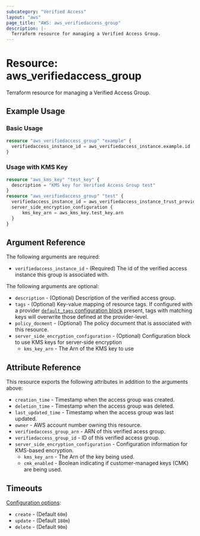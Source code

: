 ```yaml
---
subcategory: "Verified Access"
layout: "aws"
page_title: "AWS: aws_verifiedaccess_group"
description: |-
  Terraform resource for managing a Verified Access Group.
---
```


# Resource: aws_verifiedaccess_group

Terraform resource for managing a Verified Access Group.

## Example Usage

### Basic Usage

```terraform
resource "aws_verifiedaccess_group" "example" {
  verifiedaccess_instance_id = aws_verifiedaccess_instance.example.id
}
```

### Usage with KMS Key

```terraform
resource "aws_kms_key" "test_key" {
  description = "KMS key for Verified Access Group test"
}
resource "aws_verifiedaccess_group" "test" {
  verifiedaccess_instance_id = aws_verifiedaccess_instance_trust_provider_attachment.test.verifiedaccess_instance_id
  server_side_encryption_configuration {
	  kms_key_arn = aws_kms_key.test_key.arn
  }
}
```

## Argument Reference

The following arguments are required:

* `verifiedaccess_instance_id` - (Required) The id of the verified access instance this group is associated with.

The following arguments are optional:

* `description` - (Optional) Description of the verified access group.
* `tags` - (Optional) Key-value mapping of resource tags. If configured with a provider [`default_tags` configuration block](https://registry.terraform.io/providers/hashicorp/aws/latest/docs#default_tags-configuration-block) present, tags with matching keys will overwrite those defined at the provider-level.
* `policy_docment` - (Optional) The policy document that is associated with this resource.
* `server_side_encryption_configuration` - (Optional) Configuration block to use KMS keys for server-side encryption
  * `kms_key_arn` - The Arn of the KMS key to use

## Attribute Reference

This resource exports the following attributes in addition to the arguments above:

* `creation_time` - Timestamp when the access group was created.
* `deletion_time` - Timestamp when the access group was deleted.
* `last_updated_time` - Timestamp when the access group was last updated.
* `owner` - AWS account number owning this resource.
* `verifiedaccess_group_arn` - ARN of this verified acess group.
* `verifiedaccess_group_id` - ID of this verified access group.
* `server_side_encryption_configuration` - Configuration information for KMS-based encryption.
  * `kms_key_arn` - The Arn of the key being used.
  * `cmk_enabled` - Boolean indicating if customer-managed keys (CMK) are being used.

## Timeouts

[Configuration options](https://developer.hashicorp.com/terraform/language/resources/syntax#operation-timeouts):

* `create` - (Default `60m`)
* `update` - (Default `180m`)
* `delete` - (Default `90m`)
